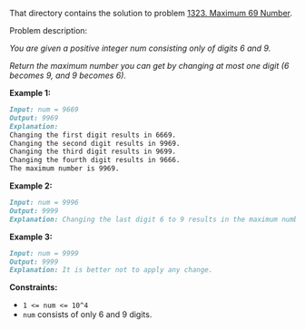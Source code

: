 That directory contains the solution to
problem [1323. Maximum 69 Number](https://leetcode.com/problems/maximum-69-number/).

Problem description:

*You are given a positive integer num consisting only of digits 6 and 9.*

*Return the maximum number you can get by changing at most one digit (6 becomes 9, and 9 becomes 6).*

**Example 1:**

```markdown
Input: num = 9669
Output: 9969
Explanation: 
Changing the first digit results in 6669.
Changing the second digit results in 9969.
Changing the third digit results in 9699.
Changing the fourth digit results in 9666.
The maximum number is 9969.
```

**Example 2:**

```markdown
Input: num = 9996
Output: 9999
Explanation: Changing the last digit 6 to 9 results in the maximum number.
```

**Example 3:**

```markdown
Input: num = 9999
Output: 9999
Explanation: It is better not to apply any change.
```

**Constraints:**

* ```1 <= num <= 10^4```
* ```num``` consists of only 6 and 9 digits.
